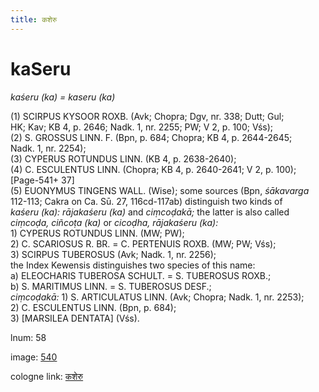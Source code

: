 ```yaml
---
title: कशेरु
---
```


# kaSeru

<i>kaśeru (ka) = kaseru (ka)</i>  <div n="P" />(1) <bot>SCIRPUS KYSOOR ROXB.</bot> (Avk; Chopra; Dgv, nr. 338; Dutt; Gul; <div n="lb" />HK; Kav; KB 4, p. 2646; Nadk. 1, nr. 2255; PW; V 2, p. 100; Vśs); <div n="P" />(2) <bot>S. GROSSUS LINN. F.</bot> (Bpn, p. 684; Chopra; KB 4, p. 2644-2645; <div n="lb" />Nadk. 1, nr. 2254); <div n="P" />(3) <bot>CYPERUS ROTUNDUS LINN.</bot> (KB 4, p. 2638-2640); <div n="P" />(4) <bot>C. ESCULENTUS LINN.</bot> (Chopra; KB 4, p. 2640-2641; V 2, p. 100); [Page-541+ 37] <div n="P" />(5) <bot>EUONYMUS TINGENS WALL.</bot> (Wise); some sources (Bpn, <i>śākavarga</i> <div n="lb" />112-113; Cakra on Ca. Sū. 27, 116cd-117ab) distinguish two kinds of <div n="lb" /><i>kaśeru (ka): rājakaśeru (ka)</i> and <i>ciṃcoḍakā;</i> the latter is also called <div n="lb" /><i>ciṃcoḍa, ciñcoṭa (ka)</i> or <i>cicoḍha, rājakaśeru (ka):</i> <div n="P" />1) <bot>CYPERUS ROTUNDUS LINN.</bot> (MW; PW); <div n="P" />2) <bot>C. SCARIOSUS R. BR.</bot> = <bot>C. PERTENUIS ROXB.</bot> (MW; PW; Vśs); <div n="P" />3) <bot>SCIRPUS TUBEROSUS</bot> (Avk; Nadk. 1, nr. 2256); <div n="lb" />the Index Kewensis distinguishes two species of this name: <div n="P" />a) <bot>ELEOCHARIS TUBEROSA SCHULT.</bot> = <bot>S. TUBEROSUS ROXB.</bot>; <div n="P" />b) <bot>S. MARITIMUS LINN.</bot> = <bot>S. TUBEROSUS DESF.</bot>; <div n="P" /><i>ciṃcoḍakā:</i> 1) <bot>S. ARTICULATUS LINN.</bot> (Avk; Chopra; Nadk. 1, nr. 2253); <div n="lb" />2) <bot>C. ESCULENTUS LINN.</bot> (Bpn, p. 684); <div n="lb" />3) [<bot>MARSILEA DENTATA</bot>] (Vśs).

lnum: 58

image: [540](https://www.sanskrit-lexicon.uni-koeln.de/scans/csl-apidev/servepdf.php?dict=snp&page=540)

cologne link: [कशेरु](https://sanskrit-lexicon.uni-koeln.de/scans/csl-apidev/getword.php?dict=snp&key=कशेरु)

